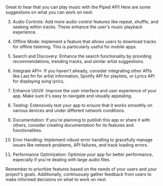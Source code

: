 Great to hear that you can play music with the Piped API! Here are some suggestions on what you can work on next:

3. Audio Controls: Add more audio control features like repeat, shuffle, and seeking within tracks. These enhance the user's music playback experience.

4. Offline Mode: Implement a feature that allows users to download tracks for offline listening. This is particularly useful for mobile apps.

6. Search and Discovery: Enhance the search functionality by providing recommendations, trending tracks, and similar artist suggestions.

7. Integrate API*: If you haven't already, consider integrating other APIs like Last.fm for artist information, Spotify API for playlists, or Lyrics API for displaying song lyrics.

8. Enhance UI/UX: Improve the user interface and user experience of your app. Make sure it's easy to navigate and visually appealing.

9. Testing: Extensively test your app to ensure that it works smoothly on various devices and under different network conditions.

10. Documentation: If you're planning to publish this app or share it with others, consider creating documentation for its features and functionalities.

11. Error Handling: Implement robust error handling to gracefully manage issues like network problems, API failures, and track loading errors.

12. Performance Optimization: Optimize your app for better performance, especially if you're dealing with large audio files.

Remember to prioritize features based on the needs of your users and your project's goals. Additionally, continuously gather feedback from users to make informed decisions on what to work on next.

